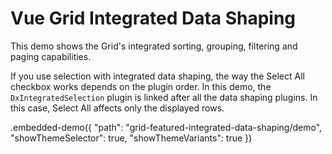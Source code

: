 # Vue Grid Integrated Data Shaping

This demo shows the Grid's integrated sorting, grouping, filtering and paging capabilities. 

If you use selection with integrated data shaping, the way the Select All checkbox works depends on the plugin order. In this demo, the `DxIntegratedSelection` plugin is linked after all the data shaping plugins. In this case, Select All affects only the displayed rows.

.embedded-demo({ "path": "grid-featured-integrated-data-shaping/demo", "showThemeSelector": true, "showThemeVariants": true })
